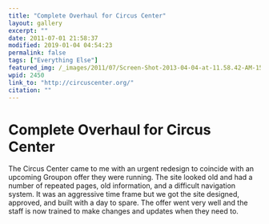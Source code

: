 ```yaml
---
title: "Complete Overhaul for Circus Center"
layout: gallery
excerpt: ""
date: 2011-07-01 21:58:37
modified: 2019-01-04 04:54:23
permalink: false
tags: ["Everything Else"]
featured_img: /_images/2011/07/Screen-Shot-2013-04-04-at-11.58.42-AM-150x150.png
wpid: 2450
link_to: "http://circuscenter.org/"
citation: ""
---
```


# Complete Overhaul for Circus Center

The Circus Center came to me with an urgent redesign to coincide with an upcoming Groupon offer they were running. The site looked old and had a number of repeated pages, old information, and a difficult navigation system. It was an aggressive time frame but we got the site designed, approved, and built with a day to spare. The offer went very well and the staff is now trained to make changes and updates when they need to.
